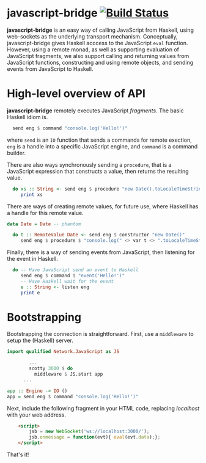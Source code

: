 # javascript-bridge [![Build Status](https://img.shields.io/travis/ku-fpg/javascript-bridge.svg?style=flat)](https://travis-ci.org/ku-fpg/javascript-bridge)

**javascript-bridge** is an easy way of calling JavaScript from
Haskell, using web-sockets as the underlying transport
mechanism. Conceptually, javascript-bridge gives Haskell acccess to
the JavaScript `eval` function.  However, using a remote monad, as
well as supporting evaluation of JavaScript fragments, we also support
calling and returning values from JavaScript functions, constructing
and using remote objects, and sending events from JavaScript to
Haskell.

# High-level overview of API

**javascript-bridge** remotely executes JavaScript *fragments*.
The basic Haskell idiom is.
```Haskell
  send eng $ command "console.log('Hello!')"
```
where `send` is an `IO` function that sends a commands for remote exection,
`eng` is a handle into a specific JavaScript engine,
and `command` is a command builder.

There are also ways synchronously sending a `procedure`,
that is a JavaScript expression that constructs a value,
then returns the resulting value.

```Haskell
  do xs :: String <- send eng $ procedure "new Date().toLocaleTimeString()"
     print xs
```

There are ways of creating remote values, for future use,
where Haskell has a handle for this remote value.

```Haskell
data Date = Date -- phantom

  do t :: RemoteValue Date <- send eng $ constructor "new Date()"
     send eng $ procedure $ "console.log(" <> var t <> ".toLocaleTimeString())"
```

Finally, there is a way of sending events from JavaScript,
then listening for the event in Haskell.

```Haskell
  do -- Have JavaScript send an event to Haskell
     send eng $ command $ "event('Hello!')"
     -- Have Haskell wait for the event
     e :: String <- listen eng
     print e
```

# Bootstrapping

Bootstrapping the connection is straightforward.
First, use a `middleware` to setup the (Haskell) server.

```Haskell
import qualified Network.JavaScript as JS

        ...
        scotty 3000 $ do
          middleware $ JS.start app
	  ...

app :: Engine -> IO ()
app = send eng $ command "console.log('Hello!')"
```

Next, include the following fragment in your HTML code,
replacing *localhost* with your web address.

```HTML
    <script>
        jsb = new WebSocket('ws://localhost:3000/');
        jsb.onmessage = function(evt){ eval(evt.data);};
    </script>
```

That's it!
